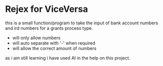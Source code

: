 # Rejex for ViceVersa





this is a small function/program to take the input of bank account numbers and ird numbers for a grants process type.



* will only allow numbers
* will auto separate with '-' when required 
* will allow the correct amount of numbers

as i am still learning i have used AI in the help on this project. 